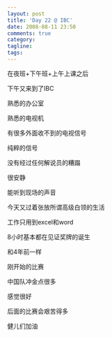 ```yaml
---
layout: post
title: 'Day 22 @ IBC'
date: 2008-08-11 23:50
comments: true
category: 
tagline: 
tags:
---
```

    

在夜班+下午班+上午上课之后

下午又来到了IBC

熟悉的办公室

熟悉的电视机

有很多外面收不到的电视信号

纯粹的信号

没有经过任何解说员的糟蹋

很安静

能听到现场的声音

今天又过着张放所谓高级白领的生活

工作只用到excel和word

8小时基本都在见证奖牌的诞生

和4年前一样

刚开始的比赛

中国队冲金点很多

感觉很好

后面的比赛会艰苦得多

健儿们加油
